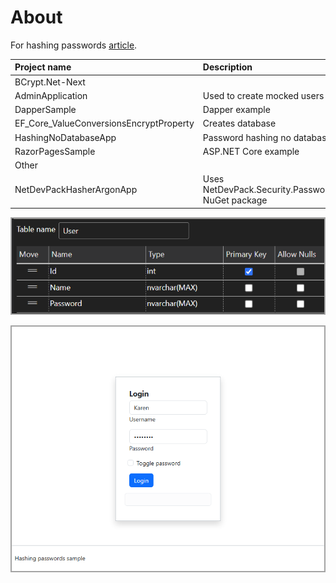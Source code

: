 # About

For hashing passwords [article](https://dev.to/karenpayneoregon/storing-passwords-safely-c-ifh).


| Project name        |   Description    
|:------------- |:-------------|
| BCrypt.Net-Next |  |  
| AdminApplication | Used to create mocked users |  
| DapperSample | Dapper example |
| EF_Core_ValueConversionsEncryptProperty | Creates database |  
| HashingNoDatabaseApp | Password hashing no database |  
| RazorPagesSample | ASP.NET Core example |  
| Other |  |  
| NetDevPackHasherArgonApp | Uses NetDevPack.Security.PasswordHasher.Argon2 NuGet package  |  

![F1](assets/F1.png)

![F2](assets/F2.png)